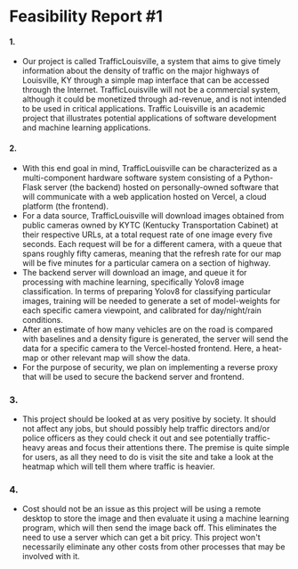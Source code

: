 # Feasibility Report #1

#### 1.

- Our project is called TrafficLouisville, a system that aims to give timely information about the density of traffic on the major highways of Louisville, KY through a simple map interface that can be accessed through the Internet. TrafficLouisville will not be a commercial system, although it could be monetized through ad-revenue, and is not intended to be used in critical applications. Traffic Louisville is an academic project that illustrates potential applications of software development and machine learning applications.

#### 2.

- With this end goal in mind, TrafficLouisville can be characterized as a multi-component hardware software system consisting of a Python-Flask server (the backend) hosted on personally-owned software that will communicate with a web application hosted on Vercel, a cloud platform (the frontend).
- For a data source, TrafficLouisville will download images obtained from public cameras owned by KYTC (Kentucky Transportation Cabinet) at their respective URLs, at a total request rate of one image every five seconds. Each request will be for a different camera, with a queue that spans roughly fifty cameras, meaning that the refresh rate for our map will be five minutes for a particular camera on a section of highway.
- The backend server will download an image, and queue it for processing with machine learning, specifically Yolov8 image classification. In terms of preparing Yolov8 for classifying particular images, training will be needed to generate a set of model-weights for each specific camera viewpoint, and calibrated for day/night/rain conditions.
- After an estimate of how many vehicles are on the road is compared with baselines and a density figure is generated, the server will send the data for a specific camera to the Vercel-hosted frontend. Here, a heat-map or other relevant map will show the data.
- For the purpose of security, we plan on implementing a reverse proxy that will be used to secure the backend server and frontend.

### 3.

- This project should be looked at as very positive by society. It should not affect any jobs, but should possibly help traffic directors and/or police officers as they could check it out and see potentially traffic-heavy areas and focus their attentions there. The premise is quite simple for users, as all they need to do is visit the site and take a look at the heatmap which will tell them where traffic is heavier.

### 4.

- Cost should not be an issue as this project will be using a remote desktop to store the image and then evaluate it using a machine learning program, which will then send the image back off. This eliminates the need to use a server which can get a bit pricy. This project won't necessarily eliminate any other costs from other processes that may be involved with it.
